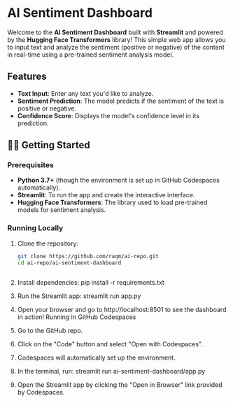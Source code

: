 # AI Sentiment Dashboard

Welcome to the **AI Sentiment Dashboard** built with **Streamlit** and powered by the **Hugging Face Transformers** library! This simple web app allows you to input text and analyze the sentiment (positive or negative) of the content in real-time using a pre-trained sentiment analysis model.

## Features
- **Text Input**: Enter any text you'd like to analyze.
- **Sentiment Prediction**: The model predicts if the sentiment of the text is positive or negative.
- **Confidence Score**: Displays the model's confidence level in its prediction.

## 🧑‍💻 Getting Started

### Prerequisites
- **Python 3.7+** (though the environment is set up in GitHub Codespaces automatically).
- **Streamlit**: To run the app and create the interactive interface.
- **Hugging Face Transformers**: The library used to load pre-trained models for sentiment analysis.

### Running Locally
1. Clone the repository:
   ```bash
   git clone https://github.com/raqm/ai-repo.git
   cd ai-repo/ai-sentiment-dashboard
 
2.	Install dependencies:
pip install -r requirements.txt
 
3.	Run the Streamlit app:
streamlit run app.py
 
4.	Open your browser and go to http://localhost:8501 to see the dashboard in action!
Running in GitHub Codespaces
1.	Go to the GitHub repo.
2.	Click on the "Code" button and select "Open with Codespaces".
3.	Codespaces will automatically set up the environment.
4.	In the terminal, run:
streamlit run ai-sentiment-dashboard/app.py
 
5.	Open the Streamlit app by clicking the "Open in Browser" link provided by Codespaces.
